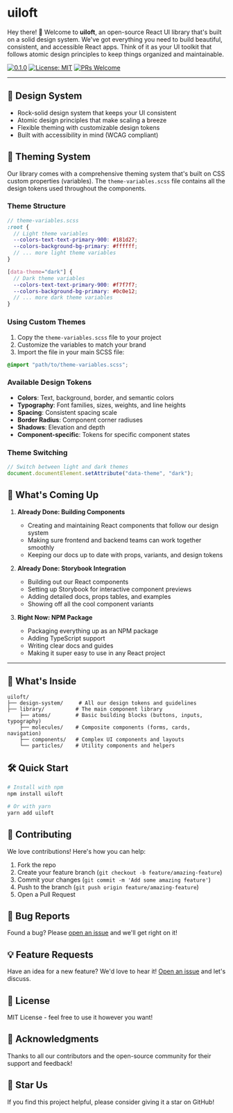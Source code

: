 # uiloft

Hey there! 👋 Welcome to **uiloft**, an open-source React UI library that's built on a solid design system. We've got everything you need to build beautiful, consistent, and accessible React apps. Think of it as your UI toolkit that follows atomic design principles to keep things organized and maintainable.

[![0.1.0](https://badge.fury.io/js/uiloft.svg)](https://badge.fury.io/js/uiloft)
[![License: MIT](https://img.shields.io/badge/License-MIT-yellow.svg)](https://opensource.org/licenses/MIT)
[![PRs Welcome](https://img.shields.io/badge/PRs-welcome-brightgreen.svg)](CONTRIBUTING.md)

---

## 🎨 Design System

- Rock-solid design system that keeps your UI consistent
- Atomic design principles that make scaling a breeze
- Flexible theming with customizable design tokens
- Built with accessibility in mind (WCAG compliant)

## 🎨 Theming System

Our library comes with a comprehensive theming system that's built on CSS custom properties (variables). The `theme-variables.scss` file contains all the design tokens used throughout the components.

### Theme Structure

```scss
// theme-variables.scss
:root {
  // Light theme variables
  --colors-text-text-primary-900: #181d27;
  --colors-background-bg-primary: #ffffff;
  // ... more light theme variables
}

[data-theme="dark"] {
  // Dark theme variables
  --colors-text-text-primary-900: #f7f7f7;
  --colors-background-bg-primary: #0c0e12;
  // ... more dark theme variables
}
```

### Using Custom Themes

1. Copy the `theme-variables.scss` file to your project
2. Customize the variables to match your brand
3. Import the file in your main SCSS file:

```scss
@import "path/to/theme-variables.scss";
```

### Available Design Tokens

- **Colors**: Text, background, border, and semantic colors
- **Typography**: Font families, sizes, weights, and line heights
- **Spacing**: Consistent spacing scale
- **Border Radius**: Component corner radiuses
- **Shadows**: Elevation and depth
- **Component-specific**: Tokens for specific component states

### Theme Switching

```jsx
// Switch between light and dark themes
document.documentElement.setAttribute("data-theme", "dark");
```

## 🚀 What's Coming Up

1. **Already Done: Building Components**

   - Creating and maintaining React components that follow our design system
   - Making sure frontend and backend teams can work together smoothly
   - Keeping our docs up to date with props, variants, and design tokens

2. **Already Done: Storybook Integration**

   - Building out our React components
   - Setting up Storybook for interactive component previews
   - Adding detailed docs, props tables, and examples
   - Showing off all the cool component variants

3. **Right Now: NPM Package**
   - Packaging everything up as an NPM package
   - Adding TypeScript support
   - Writing clear docs and guides
   - Making it super easy to use in any React project

---

## 📂 What's Inside

```plaintext
uiloft/
├── design-system/     # All our design tokens and guidelines
├── library/          # The main component library
    ├── atoms/        # Basic building blocks (buttons, inputs, typography)
    ├── molecules/    # Composite components (forms, cards, navigation)
    ├── components/   # Complex UI components and layouts
    └── particles/    # Utility components and helpers
```

## 🛠️ Quick Start

```bash
# Install with npm
npm install uiloft

# Or with yarn
yarn add uiloft
```

## 🤝 Contributing

We love contributions! Here's how you can help:

1. Fork the repo
2. Create your feature branch (`git checkout -b feature/amazing-feature`)
3. Commit your changes (`git commit -m 'Add some amazing feature'`)
4. Push to the branch (`git push origin feature/amazing-feature`)
5. Open a Pull Request

## 🐛 Bug Reports

Found a bug? Please [open an issue](https://github.com/ajay1773/uiloft/issues) and we'll get right on it!

## 💡 Feature Requests

Have an idea for a new feature? We'd love to hear it! [Open an issue](https://github.com/ajay1773/uiloft/issues) and let's discuss.

## 📝 License

MIT License - feel free to use it however you want!

## 🙏 Acknowledgments

Thanks to all our contributors and the open-source community for their support and feedback!

## 🌟 Star Us

If you find this project helpful, please consider giving it a star on GitHub!
